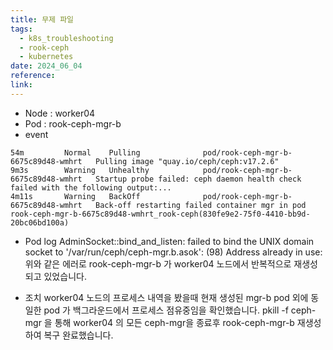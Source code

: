 ```yaml
---
title: 무제 파일
tags:
  - k8s_troubleshooting
  - rook-ceph
  - kubernetes
date: 2024_06_04
reference: 
link:
---
```

- Node : worker04
- Pod : rook-ceph-mgr-b
- event
```shell
54m         Normal    Pulling              pod/rook-ceph-mgr-b-6675c89d48-wmhrt   Pulling image "quay.io/ceph/ceph:v17.2.6"
9m3s        Warning   Unhealthy            pod/rook-ceph-mgr-b-6675c89d48-wmhrt   Startup probe failed: ceph daemon health check failed with the following output:...
4m11s       Warning   BackOff              pod/rook-ceph-mgr-b-6675c89d48-wmhrt   Back-off restarting failed container mgr in pod rook-ceph-mgr-b-6675c89d48-wmhrt_rook-ceph(830fe9e2-75f0-4410-bb9d-20bc06bd100a)
```

- Pod log
AdminSocket::bind_and_listen: failed to bind the UNIX domain socket to '/var/run/ceph/ceph-mgr.b.asok': (98) Address already in use:
위와 같은 에러로 rook-ceph-mgr-b 가 worker04 노드에서 반복적으로 재생성되고 있었습니다.

- 조치
worker04 노드의 프로세스 내역을 봤을때 현재 생성된 mgr-b pod 외에 동일한 pod 가 백그라운드에서 프로세스 점유중임을 확인했습니다.
pkill -f ceph-mgr 을 통해 worker04 의 모든 ceph-mgr을 종료후 rook-ceph-mgr-b 재생성하여 복구 완료했습니다.